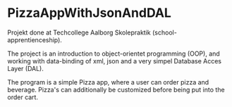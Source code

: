 # PizzaAppWithJsonAndDAL

Projekt done at Techcollege Aalborg Skolepraktik (school-apprentienceship).

The project is an introduction to object-orientet programming (OOP), and working with data-binding of xml, json and a very simpel Database Acces Layer (DAL).

The program is a simple Pizza app, where a user can order pizza and beverage. Pizza's can additionally be customized before being put into the order cart.
